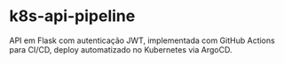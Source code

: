 # k8s-api-pipeline
API em Flask com autenticação JWT, implementada com GitHub Actions para CI/CD, deploy automatizado no Kubernetes via ArgoCD.
